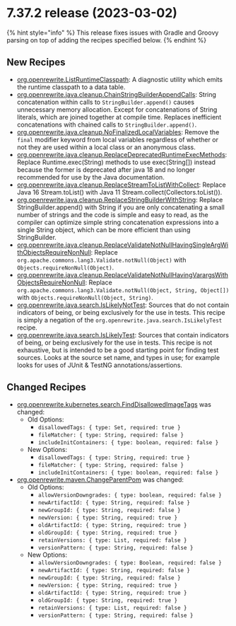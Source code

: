 # 7.37.2 release (2023-03-02)

{% hint style="info" %}
This release fixes issues with Gradle and Groovy parsing on top of adding the recipes specified below.
{% endhint %}


## New Recipes
* [org.openrewrite.ListRuntimeClasspath](https://docs.openrewrite.org/reference/recipes/listruntimeclasspath): A diagnostic utility which emits the runtime classpath to a data table. 
* [org.openrewrite.java.cleanup.ChainStringBuilderAppendCalls](https://docs.openrewrite.org/reference/recipes/java/cleanup/chainstringbuilderappendcalls): String concatenation within calls to `StringBuilder.append()` causes unnecessary memory allocation. Except for concatenations of String literals, which are joined together at compile time. Replaces inefficient concatenations with chained calls to `StringBuilder.append()`. 
* [org.openrewrite.java.cleanup.NoFinalizedLocalVariables](https://docs.openrewrite.org/reference/recipes/java/cleanup/nofinalizedlocalvariables): Remove the `final` modifier keyword from local variables regardless of whether or not they are used within a local class or an anonymous class. 
* [org.openrewrite.java.cleanup.ReplaceDeprecatedRuntimeExecMethods](https://docs.openrewrite.org/reference/recipes/java/cleanup/replacedeprecatedruntimeexecmethods): Replace Runtime.exec(String) methods to use exec(String[]) instead because the former is deprecated after java 18 and no longer recommended for use by the Java documentation. 
* [org.openrewrite.java.cleanup.ReplaceStreamToListWithCollect](https://docs.openrewrite.org/reference/recipes/java/cleanup/replacestreamtolistwithcollect): Replace Java 16 Stream.toList() with Java 11 Stream.collect(Collectors.toList()). 
* [org.openrewrite.java.cleanup.ReplaceStringBuilderWithString](https://docs.openrewrite.org/reference/recipes/java/cleanup/replacestringbuilderwithstring): Replace StringBuilder.append() with String if you are only concatenating a small number of strings and the code is simple and easy to read, as the compiler can optimize simple string concatenation expressions into a single String object, which can be more efficient than using StringBuilder. 
* [org.openrewrite.java.cleanup.ReplaceValidateNotNullHavingSingleArgWithObjectsRequireNonNull](https://docs.openrewrite.org/reference/recipes/java/cleanup/replacevalidatenotnullhavingsingleargwithobjectsrequirenonnull): Replace `org.apache.commons.lang3.Validate.notNull(Object)` with `Objects.requireNonNull(Object)`. 
* [org.openrewrite.java.cleanup.ReplaceValidateNotNullHavingVarargsWithObjectsRequireNonNull](https://docs.openrewrite.org/reference/recipes/java/cleanup/replacevalidatenotnullhavingvarargswithobjectsrequirenonnull): Replace `org.apache.commons.lang3.Validate.notNull(Object, String, Object[])` with `Objects.requireNonNull(Object, String)`. 
* [org.openrewrite.java.search.IsLikelyNotTest](https://docs.openrewrite.org/reference/recipes/java/search/islikelynottest): Sources that do not contain indicators of being, or being exclusively for the use in tests. This recipe is simply a negation of the `org.openrewrite.java.search.IsLikelyTest` recipe. 
* [org.openrewrite.java.search.IsLikelyTest](https://docs.openrewrite.org/reference/recipes/java/search/islikelytest): Sources that contain indicators of being, or being exclusively for the use in tests. This recipe is not exhaustive, but is intended to be a good starting point for finding test sources. Looks at the source set name, and types in use; for example looks for uses of JUnit & TestNG annotations/assertions. 

## Changed Recipes
* [org.openrewrite.kubernetes.search.FindDisallowedImageTags](https://docs.openrewrite.org/reference/recipes/kubernetes/search/finddisallowedimagetags) was changed:
  * Old Options:
    * `disallowedTags: { type: Set, required: true }`
    * `fileMatcher: { type: String, required: false }`
    * `includeInitContainers: { type: boolean, required: false }`
  * New Options:
    * `disallowedTags: { type: String, required: true }`
    * `fileMatcher: { type: String, required: false }`
    * `includeInitContainers: { type: boolean, required: false }`
* [org.openrewrite.maven.ChangeParentPom](https://docs.openrewrite.org/reference/recipes/maven/changeparentpom) was changed:
  * Old Options:
    * `allowVersionDowngrades: { type: boolean, required: false }`
    * `newArtifactId: { type: String, required: false }`
    * `newGroupId: { type: String, required: false }`
    * `newVersion: { type: String, required: true }`
    * `oldArtifactId: { type: String, required: true }`
    * `oldGroupId: { type: String, required: true }`
    * `retainVersions: { type: List, required: false }`
    * `versionPattern: { type: String, required: false }`
  * New Options:
    * `allowVersionDowngrades: { type: Boolean, required: false }`
    * `newArtifactId: { type: String, required: false }`
    * `newGroupId: { type: String, required: false }`
    * `newVersion: { type: String, required: true }`
    * `oldArtifactId: { type: String, required: true }`
    * `oldGroupId: { type: String, required: true }`
    * `retainVersions: { type: List, required: false }`
    * `versionPattern: { type: String, required: false }`